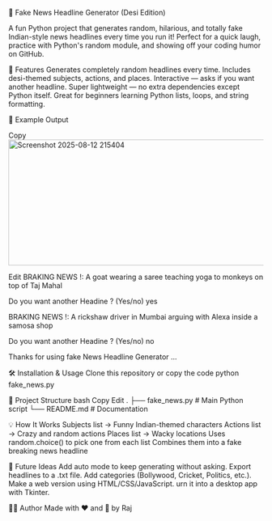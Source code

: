 📰 Fake News Headline Generator (Desi Edition)

A fun Python project that generates random, hilarious, and totally fake Indian-style news headlines every time you run it!
Perfect for a quick laugh, practice with Python's random module, and showing off your coding humor on GitHub.

🚀 Features
Generates completely random headlines every time.
Includes desi-themed subjects, actions, and places.
Interactive — asks if you want another headline.
Super lightweight — no extra dependencies except Python itself.
Great for beginners learning Python lists, loops, and string formatting.

📸 Example Output

Copy<img width="1098" height="249" alt="Screenshot 2025-08-12 215404" src="https://github.com/user-attachments/assets/56c41c24-56a0-4286-bb90-6e7ba587c569" />

Edit
BRAKING NEWS !: A goat wearing a saree teaching yoga to monkeys on top of Taj Mahal

Do you want another Headine ? (Yes/no) yes

BRAKING NEWS !: A rickshaw driver in Mumbai arguing with Alexa inside a samosa shop

Do you want another Headine ? (Yes/no) no

Thanks for using fake News Headline Generator ...


🛠 Installation & Usage
Clone this repository or copy the code 
python fake_news.py

📂 Project Structure
bash
Copy
Edit
.
├── fake_news.py   # Main Python script
└── README.md      # Documentation

💡 How It Works
Subjects list → Funny Indian-themed characters
Actions list → Crazy and random actions
Places list → Wacky locations
Uses random.choice() to pick one from each list
Combines them into a fake breaking news headline

🎯 Future Ideas
Add auto mode to keep generating without asking.
Export headlines to a .txt file.
Add categories (Bollywood, Cricket, Politics, etc.).
Make a web version using HTML/CSS/JavaScript.
urn it into a desktop app with Tkinter.

🧑‍💻 Author
Made with ❤️ and 🤣 by Raj
